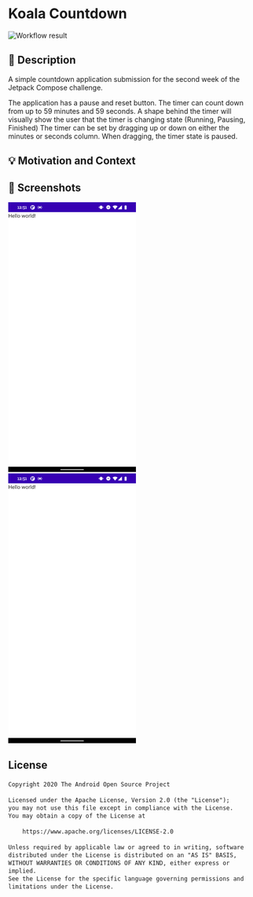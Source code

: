 # Koala Countdown

<!--- Replace <OWNER> with your Github Username and <REPOSITORY> with the name of your repository. -->
<!--- You can find both of these in the url bar when you open your repository in github. -->
![Workflow result](https://github.com/naxx1000/koala_countdown/workflows/Check/badge.svg)


## :scroll: Description
A simple countdown application submission for the second week of the Jetpack Compose challenge.

The application has a pause and reset button. The timer can count down from up to 59 minutes and 59 seconds.
A shape behind the timer will visually show the user that the timer is changing state (Running, Pausing, Finished)
The timer can be set by dragging up or down on either the minutes or seconds column. When dragging, the timer state is paused.
<!--- Describe your app in one or two sentences -->


## :bulb: Motivation and Context
<!--- Optionally point readers to interesting parts of your submission. -->
<!--- What are you especially proud of? -->


## :camera_flash: Screenshots
<!-- You can add more screenshots here if you like -->
<img src="/results/screenshot_1.png" width="260">&emsp;<img src="/results/screenshot_2.png" width="260">

## License
```
Copyright 2020 The Android Open Source Project

Licensed under the Apache License, Version 2.0 (the "License");
you may not use this file except in compliance with the License.
You may obtain a copy of the License at

    https://www.apache.org/licenses/LICENSE-2.0

Unless required by applicable law or agreed to in writing, software
distributed under the License is distributed on an "AS IS" BASIS,
WITHOUT WARRANTIES OR CONDITIONS OF ANY KIND, either express or implied.
See the License for the specific language governing permissions and
limitations under the License.
```